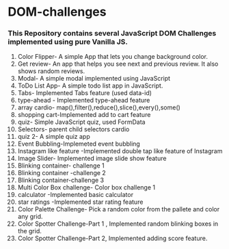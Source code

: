 # DOM-challenges
### This Repository contains several JavaScript DOM Challenges implemented using pure Vanilla JS.
1. Color Flipper- A simple App that lets you change background color. 
2. Get review- An app that helps you see next and previous review. It also shows random reviews.
3. Modal- A simple modal implemented using JavaScript 
4. ToDo List App- A simple todo list app in JavaScript.
5. Tabs- Implemented Tabs feature (used data-id)
6. type-ahead - Implemented type-ahead feature
7. array cardio- map(),filter(),reduce(),slice(),every(),some()
8. shopping cart-Implemented add to cart feature
9. quiz- Simple JavaScript quiz, used FormData
10. Selectors- parent child selectors cardio
11. quiz 2- A simple quiz app
12. Event Bubbling-Implemeted event bubbling
13. Instagram like feature -Implemented double tap like feature of Instagram
14. Image Slider- Implemented image slide show feature
15. Blinking container- challenge 1
16. Blinking container -challenge 2
17. Blinking container-challenge 3
18. Multi Color Box challenge- Color box challenge 1
19. calculator -Implemented basic calculator
20. star ratings -Implemented star rating feature
21. Color Palette Challenge- Pick a random color from the pallete and color any grid.
22. Color Spotter Challenge-Part 1 , Implemented random blinking boxes in the grid.
23. Color Spotter Challenge-Part 2, Implemented adding score feature.
